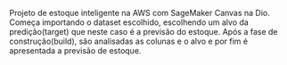 Projeto de estoque inteligente na AWS com SageMaker Canvas na Dio.
Começa importando o dataset escolhido, escolhendo um alvo da predição(target) que neste caso é a previsão do estoque. Após a fase de construção(build), são analisadas as colunas e o alvo e por fim é apresentada a previsão de estoque.  
